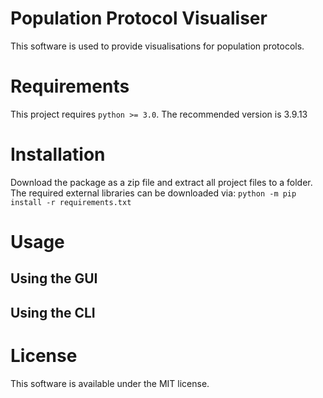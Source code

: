 # Population Protocol Visualiser
This software is used to provide visualisations for population protocols.

# Requirements
This project requires `python >= 3.0`. The recommended version is 3.9.13

# Installation
Download the package as a zip file and extract all project files to a folder.
The required external libraries can be downloaded via:
`python -m pip install -r requirements.txt`

# Usage

## Using the GUI

## Using the CLI

# License
This software is available under the MIT license.
